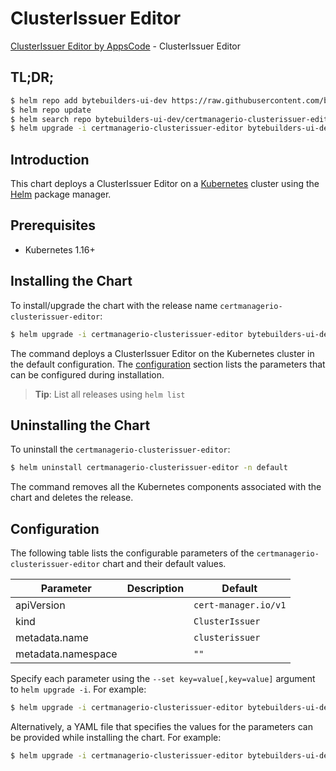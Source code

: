 # ClusterIssuer Editor

[ClusterIssuer Editor by AppsCode](https://byte.builders) - ClusterIssuer Editor

## TL;DR;

```bash
$ helm repo add bytebuilders-ui-dev https://raw.githubusercontent.com/bytebuilders/ui-wizards/
$ helm repo update
$ helm search repo bytebuilders-ui-dev/certmanagerio-clusterissuer-editor --version=v0.4.17
$ helm upgrade -i certmanagerio-clusterissuer-editor bytebuilders-ui-dev/certmanagerio-clusterissuer-editor -n default --create-namespace --version=v0.4.17
```

## Introduction

This chart deploys a ClusterIssuer Editor on a [Kubernetes](http://kubernetes.io) cluster using the [Helm](https://helm.sh) package manager.

## Prerequisites

- Kubernetes 1.16+

## Installing the Chart

To install/upgrade the chart with the release name `certmanagerio-clusterissuer-editor`:

```bash
$ helm upgrade -i certmanagerio-clusterissuer-editor bytebuilders-ui-dev/certmanagerio-clusterissuer-editor -n default --create-namespace --version=v0.4.17
```

The command deploys a ClusterIssuer Editor on the Kubernetes cluster in the default configuration. The [configuration](#configuration) section lists the parameters that can be configured during installation.

> **Tip**: List all releases using `helm list`

## Uninstalling the Chart

To uninstall the `certmanagerio-clusterissuer-editor`:

```bash
$ helm uninstall certmanagerio-clusterissuer-editor -n default
```

The command removes all the Kubernetes components associated with the chart and deletes the release.

## Configuration

The following table lists the configurable parameters of the `certmanagerio-clusterissuer-editor` chart and their default values.

|     Parameter      | Description |             Default             |
|--------------------|-------------|---------------------------------|
| apiVersion         |             | <code>cert-manager.io/v1</code> |
| kind               |             | <code>ClusterIssuer</code>      |
| metadata.name      |             | <code>clusterissuer</code>      |
| metadata.namespace |             | <code>""</code>                 |


Specify each parameter using the `--set key=value[,key=value]` argument to `helm upgrade -i`. For example:

```bash
$ helm upgrade -i certmanagerio-clusterissuer-editor bytebuilders-ui-dev/certmanagerio-clusterissuer-editor -n default --create-namespace --version=v0.4.17 --set apiVersion=cert-manager.io/v1
```

Alternatively, a YAML file that specifies the values for the parameters can be provided while
installing the chart. For example:

```bash
$ helm upgrade -i certmanagerio-clusterissuer-editor bytebuilders-ui-dev/certmanagerio-clusterissuer-editor -n default --create-namespace --version=v0.4.17 --values values.yaml
```
